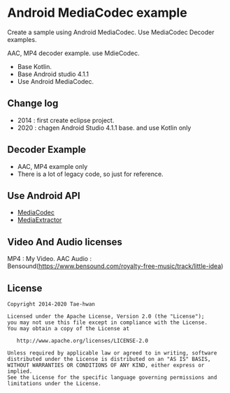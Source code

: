 # Android MediaCodec example

Create a sample using Android MediaCodec. Use MediaCodec Decoder examples.

AAC, MP4 decoder example. use MdieCodec.

- Base Kotlin.
- Base Android studio 4.1.1
- Use Android MediaCodec.

## Change log

- 2014 : first create eclipse project.
- 2020 : chagen Android Studio 4.1.1 base. and use Kotlin only

## Decoder Example

- AAC, MP4 example only
- There is a lot of legacy code, so just for reference.

## Use Android API

- [MediaCodec](http://developer.android.com/reference/android/media/MediaCodec.html)
- [MediaExtractor](http://developer.android.com/reference/android/media/MediaExtractor.html)

## Video And Audio licenses

MP4 : My Video.
AAC Audio : Bensound(https://www.bensound.com/royalty-free-music/track/little-idea)

## License

```
Copyright 2014-2020 Tae-hwan

Licensed under the Apache License, Version 2.0 (the "License");
you may not use this file except in compliance with the License.
You may obtain a copy of the License at

   http://www.apache.org/licenses/LICENSE-2.0

Unless required by applicable law or agreed to in writing, software
distributed under the License is distributed on an "AS IS" BASIS,
WITHOUT WARRANTIES OR CONDITIONS OF ANY KIND, either express or implied.
See the License for the specific language governing permissions and
limitations under the License.
```
